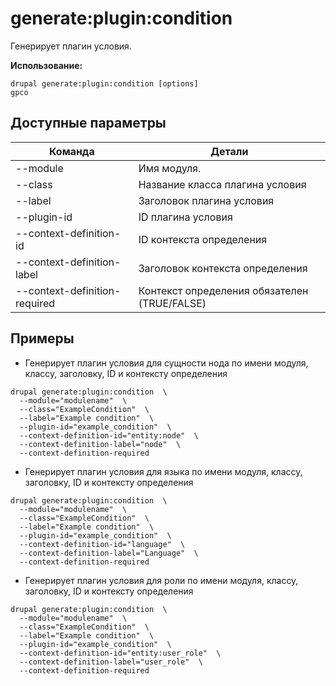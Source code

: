 # generate:plugin:condition
Генерирует плагин условия.

**Использование:**
```
drupal generate:plugin:condition [options]
gpco
```

## Доступные параметры
Команда | Детали
-------|-------------
--module | Имя модуля.
--class | Название класса плагина условия
--label | Заголовок плагина условия
--plugin-id | ID плагина условия
--context-definition-id | ID контекста определения
--context-definition-label | Заголовок контекста определения
--context-definition-required | Контекст определения обязателен (TRUE/FALSE)

## Примеры
* Генерирует плагин условия для сущности нода по имени модуля, классу, заголовку, ID и контексту определения
```
drupal generate:plugin:condition  \
  --module="modulename"  \
  --class="ExampleCondition"  \
  --label="Example condition"  \
  --plugin-id="example_condition"  \
  --context-definition-id="entity:node"  \
  --context-definition-label="node"  \
  --context-definition-required
```
* Генерирует плагин условия для языка по имени модуля, классу, заголовку, ID и контексту определения
```
drupal generate:plugin:condition  \
  --module="modulename"  \
  --class="ExampleCondition"  \
  --label="Example condition"  \
  --plugin-id="example_condition"  \
  --context-definition-id="language"  \
  --context-definition-label="Language"  \
  --context-definition-required
```
* Генерирует плагин условия для роли по имени модуля, классу, заголовку, ID и контексту определения
```
drupal generate:plugin:condition  \
  --module="modulename"  \
  --class="ExampleCondition"  \
  --label="Example condition"  \
  --plugin-id="example_condition"  \
  --context-definition-id="entity:user_role"  \
  --context-definition-label="user_role"  \
  --context-definition-required
```
